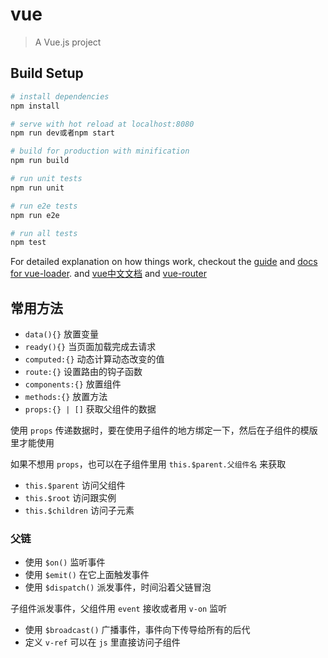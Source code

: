 # vue

> A Vue.js project

## Build Setup

``` bash
# install dependencies
npm install

# serve with hot reload at localhost:8080
npm run dev或者npm start

# build for production with minification
npm run build

# run unit tests
npm run unit

# run e2e tests
npm run e2e

# run all tests
npm test
```

For detailed explanation on how things work, checkout the [guide](http://vuejs-templates.github.io/webpack/) and [docs for vue-loader](http://vuejs.github.io/vue-loader). and [vue中文文档](http://cn.vuejs.org/api/) and [vue-router](http://router.vuejs.org/zh-cn/pipeline/hooks.html)

## 常用方法

- `data(){}` 放置变量
- `ready(){}` 当页面加载完成去请求
- `computed:{}` 动态计算动态改变的值
- `route:{}` 设置路由的钩子函数
- `components:{}` 放置组件
- `methods:{}` 放置方法
- `props:{} | []` 获取父组件的数据

使用 `props` 传递数据时，要在使用子组件的地方绑定一下，然后在子组件的模版里才能使用

如果不想用 `props`，也可以在子组件里用 `this.$parent.父组件名` 来获取

- `this.$parent` 访问父组件
- `this.$root` 访问跟实例
- `this.$children` 访问子元素

### 父链

- 使用 `$on()` 监听事件
- 使用 `$emit()` 在它上面触发事件
- 使用 `$dispatch()` 派发事件，时间沿着父链冒泡

子组件派发事件，父组件用 `event` 接收或者用 `v-on` 监听

- 使用 `$broadcast()` 广播事件，事件向下传导给所有的后代
- 定义 `v-ref` 可以在 `js` 里直接访问子组件
